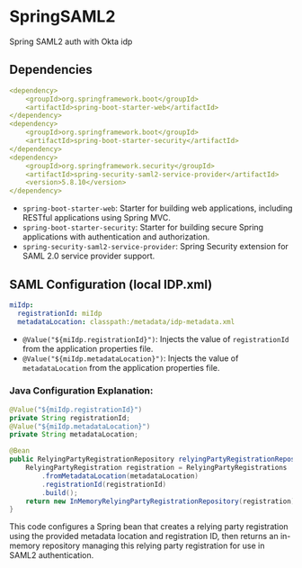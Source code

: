 # SpringSAML2
Spring SAML2 auth with Okta idp

## Dependencies

```yml
<dependency>
    <groupId>org.springframework.boot</groupId>
    <artifactId>spring-boot-starter-web</artifactId>
</dependency>
<dependency>
    <groupId>org.springframework.boot</groupId>
    <artifactId>spring-boot-starter-security</artifactId>
</dependency>
<dependency>
    <groupId>org.springframework.security</groupId>
    <artifactId>spring-security-saml2-service-provider</artifactId>
    <version>5.8.10</version>
</dependency>
```

- `spring-boot-starter-web`: Starter for building web applications, including RESTful applications using Spring MVC.
- `spring-boot-starter-security`: Starter for building secure Spring applications with authentication and authorization.
- `spring-security-saml2-service-provider`: Spring Security extension for SAML 2.0 service provider support.

## SAML Configuration (local IDP.xml)
```yml
miIdp:
  registrationId: miIdp
  metadataLocation: classpath:/metadata/idp-metadata.xml
```

- `@Value("${miIdp.registrationId}")`: Injects the value of `registrationId` from the application properties file.
- `@Value("${miIdp.metadataLocation}")`: Injects the value of `metadataLocation` from the application properties file.

### Java Configuration Explanation:

```java
@Value("${miIdp.registrationId}")
private String registrationId;
@Value("${miIdp.metadataLocation}")
private String metadataLocation;

@Bean
public RelyingPartyRegistrationRepository relyingPartyRegistrationRepository() {
    RelyingPartyRegistration registration = RelyingPartyRegistrations
        .fromMetadataLocation(metadataLocation)
        .registrationId(registrationId)
        .build();
    return new InMemoryRelyingPartyRegistrationRepository(registration);
}
```


This code configures a Spring bean that creates a relying party registration using the provided metadata location and registration ID, then returns an in-memory repository managing this relying party registration for use in SAML2 authentication.




